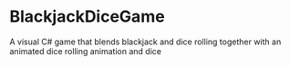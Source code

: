 # BlackjackDiceGame
A visual C# game that blends blackjack and dice rolling together with an animated dice rolling animation and dice
